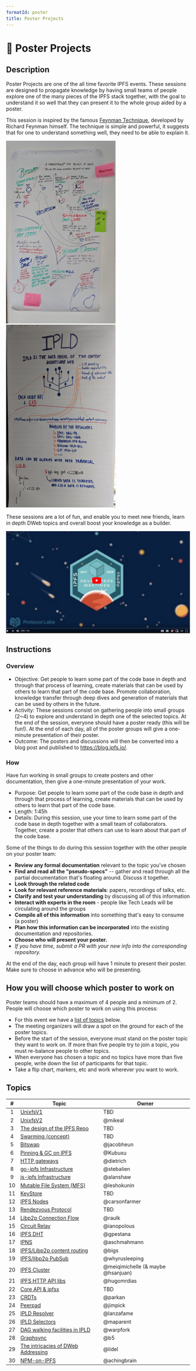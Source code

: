 ```yaml
---
formatId: poster
title: Poster Projects
---
```


# 📃 Poster Projects

## Description

Poster Projects are one of the all time favorite IPFS events. These sessions are designed to propagate knowledge by having small teams of people explore one of the many pieces of the IPFS stack together, with the goal to understand it so well that they can present it to the whole group aided by a poster.

This session is inspired by the famous [Feynman Technique](https://collegeinfogeek.com/feynman-technique/), developed by Richard Feynman himself. The technique is simple and powerful, it suggests that for one to understand something well, they need to be able to explain it.

<img src=https://raw.githubusercontent.com/ipfs/camp/master/POSTER_PROJECTS/img/Bitswap.opt.jpg width=300 height=500> <img src=https://raw.githubusercontent.com/ipfs/camp/master/POSTER_PROJECTS/img/IPLD.opt.jpg width=300 height=500>

These sessions are a lot of fun, and enable you to meet new friends, learn in depth DWeb topics and overall boost your knowledge as a builder.

[![](https://raw.githubusercontent.com/ipfs/camp/master/POSTER_PROJECTS/img/poster-projects-video-reel.jpg)](https://www.youtube.com/watch?v=Fpoo3iJjtcY)

## Instructions

### Overview

- Objective: Get people to learn some part of the code base in depth and through that process of learning, create materials that can be used by others to learn that part of the code base. Promote collaboration, knowledge transfer through deep dives and generation of materials that can be used by others in the future.
- Activity: These sessions consist on gathering people into small groups (2~4) to explore and understand in depth one of the selected topics. At the end of the session, everyone should have a poster ready (this will be fun!). At the end of each day, all of the poster groups will give a one-minute presentation of their poster.
- Outcome: The posters and discussions will then be converted into a blog post and published to <https://blog.ipfs.io/>.

### How

Have fun working in small groups to create posters and other documentation, then give a one-minute presentation of your work.

- Purpose: Get people to learn some part of the code base in depth and through that process of learning, create materials that can be used by others to learn that part of the code base.
- Length: 1:45h
- Details: During this session, use your time to learn some part of the code base in depth together with a small team of collaborators. Together, create a poster that others can use to learn about that part of the code base.

Some of the things to do during this session together with the other people on your poster team:

- **Review any formal documentation** relevant to the topic you've chosen
- **Find and read all the "pseudo-specs"** -- gather and read through all the partial documentation that's floating around. Discuss it together.
- **Look through the related code**
- **Look for relevant reference materials**: papers, recordings of talks, etc.
- **Clarify and test your understanding** by discussing all of this information
- **Interact with experts in the room** - people like Tech Leads will be circulating around the groups
- **Compile all of this information** into something that's easy to consume (a poster)
- **Plan how this information can be incorporated** into the existing documentation and repositories.
- **Choose who will present your poster.**
- _If you have time, submit a PR with your new info into the corresponding repository._

At the end of the day, each group will have 1 minute to present their poster. Make sure to choose in advance who will be presenting.

## How you will choose which poster to work on

Poster teams should have a maximum of 4 people and a minimum of 2. People will choose which poster to work on using this process:

- For this event we have a [list of topics](#topics) below.
- The meeting organizers will draw a spot on the ground for each of the poster topics.
- Before the start of the session, everyone must stand on the poster topic they want to work on. If more than five people try to join a topic, you must re-balance people to other topics.
- When everyone has chosen a topic and no topics have more than five people, write down the list of participants for that topic.
- Take a flip chart, markers, etc and work wherever you want to work.

## Topics

|  #  | Topic                                                                                                                     | Owner                              |
| :-: | ------------------------------------------------------------------------------------------------------------------------- | ---------------------------------- |
|  1  | [UnixfsV1](https://github.com/ipfs/camp/blob/master/POSTER_PROJECTS/topic-unixfsv1.md)                                    | TBD                                |
|  2  | [UnixfsV2](https://github.com/ipfs/camp/blob/master/POSTER_PROJECTS/topic-unixfsv2.md)                                    | @mikeal                            |
|  3  | [The design of the IPFS Repo](https://github.com/ipfs/camp/blob/master/POSTER_PROJECTS/topic-IPFS-repo.md)                | TBD                                |
|  4  | [Swarming (concept)](https://github.com/ipfs/camp/blob/master/POSTER_PROJECTS/topic-swarming.md)                          | TBD                                |
|  5  | [Bitswap](https://github.com/ipfs/camp/blob/master/POSTER_PROJECTS/topic-bitswap.md)                                      | @jacobheun                         |
|  6  | [Pinning & GC on IPFS](https://github.com/ipfs/camp/blob/master/POSTER_PROJECTS/topic-pinning-gc.md)                      | @Kubuxu                            |
|  7  | [HTTP gateways](https://github.com/ipfs/camp/blob/master/POSTER_PROJECTS/topic-HTTP-gateways.md)                          | @dietrich                          |
|  8  | [go-ipfs Infrastructure](https://github.com/ipfs/camp/blob/master/POSTER_PROJECTS/topic-go-ipfs-infra.md)                 | @stebalien                         |
|  9  | [js-ipfs Infrastructure](https://github.com/ipfs/camp/blob/master/POSTER_PROJECTS/topic-js-ipfs-infra.md)                 | @alanshaw                          |
| 10  | [Mutable File System (MFS)](https://github.com/ipfs/camp/blob/master/POSTER_PROJECTS/topic-MFS.md)                        | @leshokunin                        |
| 11  | [KeyStore](https://github.com/ipfs/camp/blob/master/POSTER_PROJECTS/topic-keystore.md)                                    | TBD                                |
| 12  | [IPFS Nodes](https://github.com/ipfs/camp/blob/master/POSTER_PROJECTS/topic-IPFS-node.md)                                 | @carsonfarmer                      |
| 13  | [Rendezvous Protocol](https://github.com/ipfs/camp/blob/master/POSTER_PROJECTS/topic-rendezvous-protocol.md)              | TBD                                |
| 14  | [Libp2p Connection Flow](https://github.com/ipfs/camp/blob/master/POSTER_PROJECTS/topic-libp2p.md)                        | @raulk                             |
| 15  | [Circuit Relay](https://github.com/ipfs/camp/blob/master/POSTER_PROJECTS/topic-circuit-relay.md)                          | @ianopolous                        |
| 16  | [IPFS DHT](https://github.com/ipfs/camp/blob/master/POSTER_PROJECTS/topic-IPFS-DHT.md)                                    | @gpestana                          |
| 17  | [IPNS](https://github.com/ipfs/camp/blob/master/POSTER_PROJECTS/topic-IPNS.md)                                            | @aschmahmann                       |
| 18  | [IPFS/Libp2p content routing](https://github.com/ipfs/camp/blob/master/POSTER_PROJECTS/topic-content-provider-records.md) | @bigs                              |
| 19  | [IPFS/libp2p PubSub](https://github.com/ipfs/camp/blob/master/POSTER_PROJECTS/topic-pubsub.md)                            | @whyrusleeping                     |
| 20  | [IPFS Cluster](https://github.com/ipfs/camp/blob/master/POSTER_PROJECTS/topic-cluster.md)                                 | @meiqimichelle (& maybe @hsanjuan) |
| 21  | [IPFS HTTP API libs](https://github.com/ipfs/camp/blob/master/POSTER_PROJECTS/topic-HTTP-API.md)                          | @hugomrdias                        |
| 22  | [Core API & ipfsx](https://github.com/ipfs/camp/blob/master/POSTER_PROJECTS/topic-highlevel-apis.md)                      | TBD                                |
| 23  | [CRDTs](https://github.com/ipfs/camp/blob/master/POSTER_PROJECTS/topic-CRDT.md)                                           | @parkan                            |
| 24  | [Peerpad](https://github.com/ipfs/camp/blob/master/POSTER_PROJECTS/topic-peerpad.md)                                      | @jimpick                           |
| 25  | [IPLD Resolver](https://github.com/ipfs/camp/blob/master/POSTER_PROJECTS/topic-IPLD-resolvers.md)                         | @lanzafame                         |
| 26  | [IPLD Selectors](https://github.com/ipfs/camp/blob/master/POSTER_PROJECTS/topic-IPLD-selectors.md)                        | @maparent                          |
| 27  | [DAG walking facilities in IPLD](https://github.com/ipfs/camp/blob/master/POSTER_PROJECTS/topic-DAG-walking-in-IPLD.md)   | @warpfork                          |
| 28  | [Graphsync](https://github.com/ipfs/camp/blob/master/POSTER_PROJECTS/topic-graphsync.md)                                  | @b5                                |
| 29  | [The intricacies of DWeb Addressing](https://github.com/ipfs/camp/blob/master/POSTER_PROJECTS/topic-dweb-addressing.md)   | @lidel                             |
| 30  | [NPM-on-IPFS](https://github.com/ipfs/camp/blob/master/POSTER_PROJECTS/topic-NPM-on-IPFS.md)                              | @achingbrain                       |
